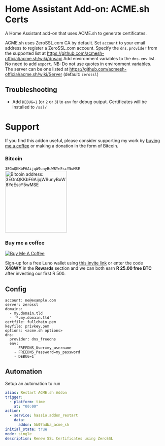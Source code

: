 # Home Assistant Add-on: ACME.sh Certs

A Home Assistant add-on that uses ACME.sh to generate certificates.

ACME.sh uses ZeroSSL.com CA by default.  Set `account` to your email address to register a ZeroSSL.com account.
Specify the `dns.provider` from the supported list at https://github.com/acmesh-official/acme.sh/wiki/dnsapi
Add environment variables to the `dns.env` list.  No need to add `export`.  NB: Do not use quotes in environment variables.
The server can be one listed at https://github.com/acmesh-official/acme.sh/wiki/Server (default: `zerossl`)

## Troubleshooting
- Add `DEBUG=1` (or `2` or `3`) to `env` for debug output. 
Certificates will be installed to `/ssl/`

# Support 
If you find this addon useful, please consider supporting my work by [buying me a coffee](https://www.buymeacoffee.com/wernerhp) or making a donation in the form of Bitcoin.

### Bitcoin
`3EGnQKKbF6AijqW9unyBuW8YeEscY5wMSE`  
<img width="200" alt="Bitcoin address: 3EGnQKKbF6AijqW9unyBuW8YeEscY5wMSE" src="https://github.com/wernerhp/ha.addon.acme_sh/assets/2578772/9914c7d4-cd73-4d69-a2f0-2c9b1633dc8f">


### Buy me a coffee
<a href="https://www.buymeacoffee.com/wernerhp" target="_blank"><img src="https://www.buymeacoffee.com/assets/img/custom_images/orange_img.png" alt="Buy Me A Coffee" style="height: auto !important;width: auto !important;" ></a>

Sign-up for a free Luno wallet using [this invite link](http://www.luno.com/invite/X48WY) or enter the code **X48WY** in the **Rewards** section and we can both earn **R 25.00 free BTC** after investing our first R 500.


## Config
```
account: me@example.com
server: zerossl
domains:
  - my.domain.tld
  - '*.my.domain.tld'
certfile: fullchain.pem
keyfile: privkey.pem
options: <acme.sh options>
dns:
  provider: dns_freedns
  env: 
    - FREEDNS_User=my_username
    - FREEDNS_Password=my_password
    - DEBUG=1
```
## Automation 
Setup an automation to run 
```yaml
alias: Restart ACME.sh Addon
trigger:
  - platform: time
    at: "00:00"
action:
  - service: hassio.addon_restart
    data:
      addon: 5b07adba_acme_sh
initial_state: true
mode: single
description: Renew SSL Certificates using ZeroSSL
```
